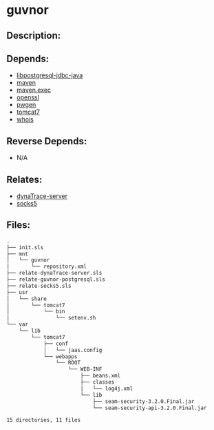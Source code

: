 # guvnor

## Description:



## Depends:

  -  [libpostgresql-jdbc-java](/salt/libpostgresql-jdbc-java)
  -  [maven](/salt/maven)
  -  [maven.exec](/salt/maven.exec)
  -  [openssl](/salt/openssl)
  -  [pwgen](/salt/pwgen)
  -  [tomcat7](/salt/tomcat7)
  -  [whois](/salt/whois)

## Reverse Depends:

  -  N/A

## Relates:

  -  [dynaTrace-server](/salt/dynaTrace-server)
  -  [socks5](/salt/socks5)

## Files:

```bash
.
├── init.sls
├── mnt
│   └── guvnor
│       └── repository.xml
├── relate-dynaTrace-server.sls
├── relate-guvnor-postgresql.sls
├── relate-socks5.sls
├── usr
│   └── share
│       └── tomcat7
│           └── bin
│               └── setenv.sh
└── var
    └── lib
        └── tomcat7
            ├── conf
            │   └── jaas.config
            └── webapps
                └── ROOT
                    └── WEB-INF
                        ├── beans.xml
                        ├── classes
                        │   └── log4j.xml
                        └── lib
                            ├── seam-security-3.2.0.Final.jar
                            └── seam-security-api-3.2.0.Final.jar

15 directories, 11 files
```
